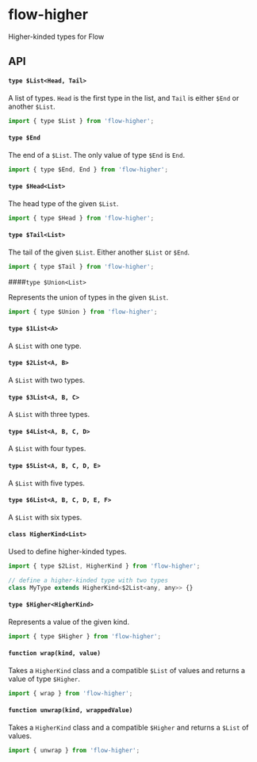 # flow-higher

Higher-kinded types for Flow

## API

#### `type $List<Head, Tail>`

A list of types. `Head` is the first type in the list, and `Tail` is either `$End` or another `$List`.

```javascript
import { type $List } from 'flow-higher';
```

#### `type $End`

The end of a `$List`. The only value of type `$End` is `End`.

```javascript
import { type $End, End } from 'flow-higher';
```

#### `type $Head<List>`

The head type of the given `$List`.

```javascript
import { type $Head } from 'flow-higher';
```

#### `type $Tail<List>`

The tail of the given `$List`. Either another `$List` or `$End`.

```javascript
import { type $Tail } from 'flow-higher';
```

####`type $Union<List>`

Represents the union of types in the given `$List`.

```javascript
import { type $Union } from 'flow-higher';
```

#### `type $1List<A>`

A `$List` with one type.

#### `type $2List<A, B>`

A `$List` with two types.

#### `type $3List<A, B, C>`

A `$List` with three types.

#### `type $4List<A, B, C, D>`

A `$List` with four types.

#### `type $5List<A, B, C, D, E>`

A `$List` with five types.

#### `type $6List<A, B, C, D, E, F>`

A `$List` with six types.

#### `class HigherKind<List>`

Used to define higher-kinded types.

```javascript
import { type $2List, HigherKind } from 'flow-higher';

// define a higher-kinded type with two types
class MyType extends HigherKind<$2List<any, any>> {}
```

#### `type $Higher<HigherKind>`

Represents a value of the given kind.

```javascript
import { type $Higher } from 'flow-higher';
```

#### `function wrap(kind, value)`

Takes a `HigherKind` class and a compatible `$List` of values and returns a value of type `$Higher`.

```javascript
import { wrap } from 'flow-higher';
```

#### `function unwrap(kind, wrappedValue)`

Takes a `HigherKind` class and a compatible `$Higher` and returns a `$List` of values.

```javascript
import { unwrap } from 'flow-higher';
```
